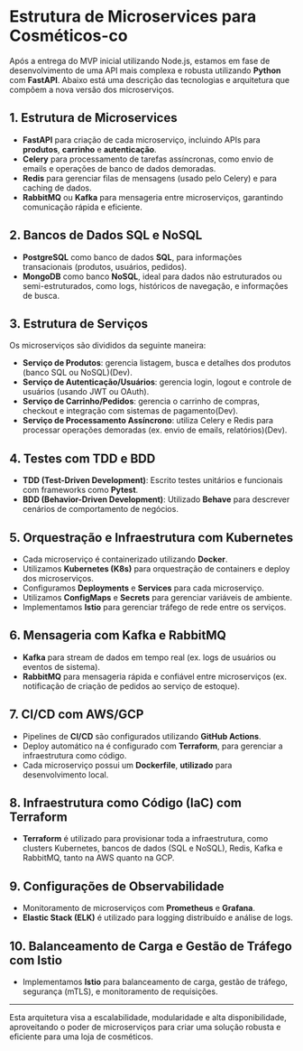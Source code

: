 # Estrutura de Microservices para Cosméticos-co

Após a entrega do MVP inicial utilizando Node.js, estamos em fase de desenvolvimento de uma API mais complexa e robusta utilizando **Python** com **FastAPI**. Abaixo está uma descrição das tecnologias e arquitetura que compõem a nova versão dos microserviços.

## 1. Estrutura de Microservices
- **FastAPI** para criação de cada microserviço, incluindo APIs para **produtos**, **carrinho** e **autenticação**.
- **Celery** para processamento de tarefas assíncronas, como envio de emails e operações de banco de dados demoradas.
- **Redis** para gerenciar filas de mensagens (usado pelo Celery) e para caching de dados.
- **RabbitMQ** ou **Kafka** para mensageria entre microserviços, garantindo comunicação rápida e eficiente.

## 2. Bancos de Dados SQL e NoSQL
- **PostgreSQL** como banco de dados **SQL**, para informações transacionais (produtos, usuários, pedidos).
- **MongoDB** como banco **NoSQL**, ideal para dados não estruturados ou semi-estruturados, como logs, históricos de navegação, e informações de busca.

## 3. Estrutura de Serviços
Os microserviços são divididos da seguinte maneira:

- **Serviço de Produtos**: gerencia listagem, busca e detalhes dos produtos (banco SQL ou NoSQL)(Dev).
- **Serviço de Autenticação/Usuários**: gerencia login, logout e controle de usuários (usando JWT ou OAuth).
- **Serviço de Carrinho/Pedidos**: gerencia o carrinho de compras, checkout e integração com sistemas de pagamento(Dev).
- **Serviço de Processamento Assíncrono**: utiliza Celery e Redis para processar operações demoradas (ex. envio de emails, relatórios)(Dev).

## 4. Testes com TDD e BDD
- **TDD (Test-Driven Development)**: Escrito testes unitários e funcionais com frameworks como **Pytest**.
- **BDD (Behavior-Driven Development)**: Utilizado **Behave** para descrever cenários de comportamento de negócios.

## 5. Orquestração e Infraestrutura com Kubernetes
- Cada microserviço é containerizado utilizando **Docker**.
- Utilizamos **Kubernetes (K8s)** para orquestração de containers e deploy dos microserviços.
- Configuramos **Deployments** e **Services** para cada microserviço.
- Utilizamos **ConfigMaps** e **Secrets** para gerenciar variáveis de ambiente.
- Implementamos **Istio** para gerenciar tráfego de rede entre os serviços.

## 6. Mensageria com Kafka e RabbitMQ
- **Kafka** para stream de dados em tempo real (ex. logs de usuários ou eventos de sistema).
- **RabbitMQ** para mensageria rápida e confiável entre microserviços (ex. notificação de criação de pedidos ao serviço de estoque).

## 7. CI/CD com AWS/GCP
- Pipelines de **CI/CD** são configurados utilizando **GitHub Actions**.
- Deploy automático na é configurado com **Terraform**, para gerenciar a infraestrutura como código.
- Cada microserviço possui um **Dockerfile**, **utilizado** para desenvolvimento local.

## 8. Infraestrutura como Código (IaC) com Terraform
- **Terraform** é utilizado para provisionar toda a infraestrutura, como clusters Kubernetes, bancos de dados (SQL e NoSQL), Redis, Kafka e RabbitMQ, tanto na AWS quanto na GCP.

## 9. Configurações de Observabilidade
- Monitoramento de microserviços com **Prometheus** e **Grafana**.
- **Elastic Stack (ELK)** é utilizado para logging distribuído e análise de logs.

## 10. Balanceamento de Carga e Gestão de Tráfego com Istio
- Implementamos **Istio** para balanceamento de carga, gestão de tráfego, segurança (mTLS), e monitoramento de requisições.

---

Esta arquitetura visa a escalabilidade, modularidade e alta disponibilidade, aproveitando o poder de microserviços para criar uma solução robusta e eficiente para uma loja de cosméticos.
